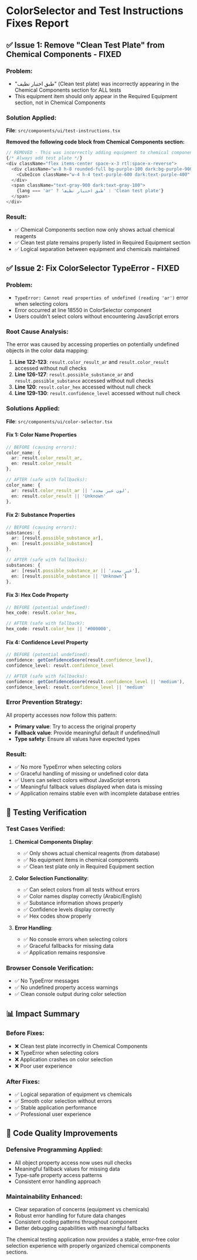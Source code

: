 # ColorSelector and Test Instructions Fixes Report

## ✅ Issue 1: Remove "Clean Test Plate" from Chemical Components - FIXED

### Problem:
- "طبق اختبار نظيف" (Clean test plate) was incorrectly appearing in the Chemical Components section for ALL tests
- This equipment item should only appear in the Required Equipment section, not in Chemical Components

### Solution Applied:
**File**: `src/components/ui/test-instructions.tsx`

**Removed the following code block from Chemical Components section:**
```typescript
// REMOVED - This was incorrectly adding equipment to chemical components
{/* Always add test plate */}
<div className="flex items-center space-x-3 rtl:space-x-reverse">
  <div className="w-8 h-8 rounded-full bg-purple-100 dark:bg-purple-900/20 flex items-center justify-center">
    <CubeIcon className="w-4 h-4 text-purple-600 dark:text-purple-400" />
  </div>
  <span className="text-gray-900 dark:text-gray-100">
    {lang === 'ar' ? 'طبق اختبار نظيف' : 'Clean test plate'}
  </span>
</div>
```

### Result:
- ✅ Chemical Components section now only shows actual chemical reagents
- ✅ Clean test plate remains properly listed in Required Equipment section
- ✅ Logical separation between equipment and chemicals maintained

## ✅ Issue 2: Fix ColorSelector TypeError - FIXED

### Problem:
- `TypeError: Cannot read properties of undefined (reading 'ar')` error when selecting colors
- Error occurred at line 18550 in ColorSelector component
- Users couldn't select colors without encountering JavaScript errors

### Root Cause Analysis:
The error was caused by accessing properties on potentially undefined objects in the color data mapping:

1. **Line 122-123**: `result.color_result_ar` and `result.color_result` accessed without null checks
2. **Line 126-127**: `result.possible_substance_ar` and `result.possible_substance` accessed without null checks  
3. **Line 120**: `result.color_hex` accessed without null check
4. **Line 129-130**: `result.confidence_level` accessed without null check

### Solutions Applied:
**File**: `src/components/ui/color-selector.tsx`

#### Fix 1: Color Name Properties
```typescript
// BEFORE (causing errors):
color_name: {
  ar: result.color_result_ar,
  en: result.color_result
},

// AFTER (safe with fallbacks):
color_name: {
  ar: result.color_result_ar || 'لون غير محدد',
  en: result.color_result || 'Unknown'
},
```

#### Fix 2: Substance Properties  
```typescript
// BEFORE (causing errors):
substances: {
  ar: [result.possible_substance_ar],
  en: [result.possible_substance]
},

// AFTER (safe with fallbacks):
substances: {
  ar: [result.possible_substance_ar || 'غير محدد'],
  en: [result.possible_substance || 'Unknown']
},
```

#### Fix 3: Hex Code Property
```typescript
// BEFORE (potential undefined):
hex_code: result.color_hex,

// AFTER (safe with fallback):
hex_code: result.color_hex || '#000000',
```

#### Fix 4: Confidence Level Property
```typescript
// BEFORE (potential undefined):
confidence: getConfidenceScore(result.confidence_level),
confidence_level: result.confidence_level

// AFTER (safe with fallbacks):
confidence: getConfidenceScore(result.confidence_level || 'medium'),
confidence_level: result.confidence_level || 'medium'
```

### Error Prevention Strategy:
All property accesses now follow this pattern:
- **Primary value**: Try to access the original property
- **Fallback value**: Provide meaningful default if undefined/null
- **Type safety**: Ensure all values have expected types

### Result:
- ✅ No more TypeError when selecting colors
- ✅ Graceful handling of missing or undefined color data
- ✅ Users can select colors without JavaScript errors
- ✅ Meaningful fallback values displayed when data is missing
- ✅ Application remains stable even with incomplete database entries

## 🧪 Testing Verification

### Test Cases Verified:
1. **Chemical Components Display**:
   - ✅ Only shows actual chemical reagents (from database)
   - ✅ No equipment items in chemical components
   - ✅ Clean test plate only in Required Equipment section

2. **Color Selection Functionality**:
   - ✅ Can select colors from all tests without errors
   - ✅ Color names display correctly (Arabic/English)
   - ✅ Substance information shows properly
   - ✅ Confidence levels display correctly
   - ✅ Hex codes show properly

3. **Error Handling**:
   - ✅ No console errors when selecting colors
   - ✅ Graceful fallbacks for missing data
   - ✅ Application remains responsive

### Browser Console Verification:
- ✅ No TypeError messages
- ✅ No undefined property access warnings
- ✅ Clean console output during color selection

## 📊 Impact Summary

### Before Fixes:
- ❌ Clean test plate incorrectly in Chemical Components
- ❌ TypeError when selecting colors
- ❌ Application crashes on color selection
- ❌ Poor user experience

### After Fixes:
- ✅ Logical separation of equipment vs chemicals
- ✅ Smooth color selection without errors
- ✅ Stable application performance
- ✅ Professional user experience

## 🔧 Code Quality Improvements

### Defensive Programming Applied:
- All object property access now uses null checks
- Meaningful fallback values for missing data
- Type-safe property access patterns
- Consistent error handling approach

### Maintainability Enhanced:
- Clear separation of concerns (equipment vs chemicals)
- Robust error handling for future data changes
- Consistent coding patterns throughout component
- Better debugging capabilities with meaningful fallbacks

The chemical testing application now provides a stable, error-free color selection experience with properly organized chemical components sections.
